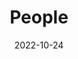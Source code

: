 ---
title: People
date: 2022-10-24

type: landing

sections:
  - block: markdown
    content:
      title: Deakin IoT Research Lab
      subtitle: Driving world-class Internet of Things (IoT) research in partnership with government, industry, and community.
      text: |
        The Deakin IoT Research Lab is at the forefront of advancing IoT technologies, with a focus on creating demonstrable innovations and commercializable intellectual property. Our research covers a wide range of areas aimed at improving connectivity, efficiency, and sustainability across various industries and sectors. 

        ### Our Research Encompasses:
        
        - **6G Communications and Networking**
          - Pioneering next-generation communication technologies to support ultra-fast, reliable, and secure networks for IoT devices.
        
        - **IoT Platforms and Interoperability**
          - Developing seamless IoT platforms that enable different devices and systems to work together, creating smarter environments and industries.
        
        - **IoT Cooperation, Sensing, and Analytics**
          - Researching the use of IoT sensors to gather real-time data, with advanced analytics to enhance decision-making and improve outcomes across sectors.
        
        - **AI-Driven Data Transport Protocols**
          - Innovating AI-based solutions for optimizing data transport, enhancing the speed, efficiency, and reliability of IoT communications.

        Our team works collaboratively with government, industry, and community partners to address real-world challenges and contribute to the global IoT ecosystem.

---